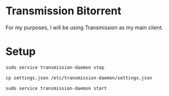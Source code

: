 # Transmission Bitorrent

For my purposes, I will be using Transmission as my main client.

# Setup
```
sudo service transmission-daemon stop

cp settings.json /etc/transmission-daemon/settings.json

sudo service transmission-daemon start
```
